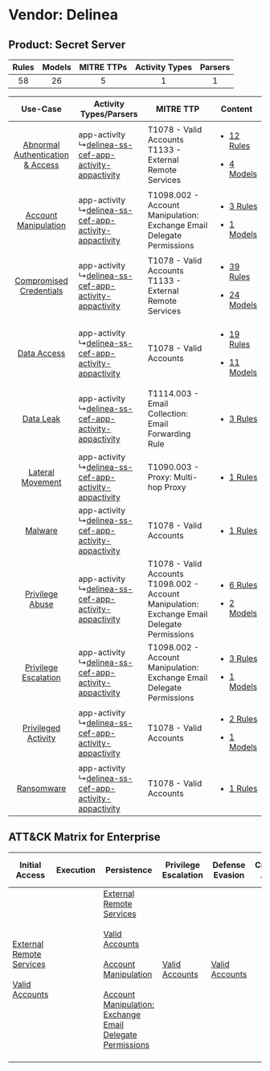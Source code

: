 Vendor: Delinea
===============
Product: Secret Server
----------------------
| Rules | Models | MITRE TTPs | Activity Types | Parsers |
|:-----:|:------:|:----------:|:--------------:|:-------:|
|  58   |   26   |     5      |       1        |    1    |

|    Use-Case    | Activity Types/Parsers    | MITRE TTP    | Content    |
|:----:| ---- | ---- | ---- |
| [Abnormal Authentication & Access](../../../UseCases/uc_abnormal_authentication_&_access.md) |  app-activity<br> ↳[delinea-ss-cef-app-activity-appactivity](Ps/pC_delineasscefappactivityappactivity.md)<br> | T1078 - Valid Accounts<br>T1133 - External Remote Services<br>    | [<ul><li>12 Rules</li></ul><ul><li>4 Models</li></ul>](RM/r_m_delinea_secret_server_Abnormal_Authentication_&_Access.md) |
|    [Account Manipulation](../../../UseCases/uc_account_manipulation.md)    |  app-activity<br> ↳[delinea-ss-cef-app-activity-appactivity](Ps/pC_delineasscefappactivityappactivity.md)<br> | T1098.002 - Account Manipulation: Exchange Email Delegate Permissions<br>    | [<ul><li>3 Rules</li></ul><ul><li>1 Models</li></ul>](RM/r_m_delinea_secret_server_Account_Manipulation.md)    |
|          [Compromised Credentials](../../../UseCases/uc_compromised_credentials.md)          |  app-activity<br> ↳[delinea-ss-cef-app-activity-appactivity](Ps/pC_delineasscefappactivityappactivity.md)<br> | T1078 - Valid Accounts<br>T1133 - External Remote Services<br>    | [<ul><li>39 Rules</li></ul><ul><li>24 Models</li></ul>](RM/r_m_delinea_secret_server_Compromised_Credentials.md)         |
|    [Data Access](../../../UseCases/uc_data_access.md)    |  app-activity<br> ↳[delinea-ss-cef-app-activity-appactivity](Ps/pC_delineasscefappactivityappactivity.md)<br> | T1078 - Valid Accounts<br>    | [<ul><li>19 Rules</li></ul><ul><li>11 Models</li></ul>](RM/r_m_delinea_secret_server_Data_Access.md)    |
|    [Data Leak](../../../UseCases/uc_data_leak.md)    |  app-activity<br> ↳[delinea-ss-cef-app-activity-appactivity](Ps/pC_delineasscefappactivityappactivity.md)<br> | T1114.003 - Email Collection: Email Forwarding Rule<br>    | [<ul><li>3 Rules</li></ul>](RM/r_m_delinea_secret_server_Data_Leak.md)    |
|    [Lateral Movement](../../../UseCases/uc_lateral_movement.md)    |  app-activity<br> ↳[delinea-ss-cef-app-activity-appactivity](Ps/pC_delineasscefappactivityappactivity.md)<br> | T1090.003 - Proxy: Multi-hop Proxy<br>    | [<ul><li>1 Rules</li></ul>](RM/r_m_delinea_secret_server_Lateral_Movement.md)    |
|    [Malware](../../../UseCases/uc_malware.md)    |  app-activity<br> ↳[delinea-ss-cef-app-activity-appactivity](Ps/pC_delineasscefappactivityappactivity.md)<br> | T1078 - Valid Accounts<br>    | [<ul><li>1 Rules</li></ul>](RM/r_m_delinea_secret_server_Malware.md)    |
|    [Privilege Abuse](../../../UseCases/uc_privilege_abuse.md)    |  app-activity<br> ↳[delinea-ss-cef-app-activity-appactivity](Ps/pC_delineasscefappactivityappactivity.md)<br> | T1078 - Valid Accounts<br>T1098.002 - Account Manipulation: Exchange Email Delegate Permissions<br> | [<ul><li>6 Rules</li></ul><ul><li>2 Models</li></ul>](RM/r_m_delinea_secret_server_Privilege_Abuse.md)    |
|    [Privilege Escalation](../../../UseCases/uc_privilege_escalation.md)    |  app-activity<br> ↳[delinea-ss-cef-app-activity-appactivity](Ps/pC_delineasscefappactivityappactivity.md)<br> | T1098.002 - Account Manipulation: Exchange Email Delegate Permissions<br>    | [<ul><li>3 Rules</li></ul><ul><li>1 Models</li></ul>](RM/r_m_delinea_secret_server_Privilege_Escalation.md)    |
|    [Privileged Activity](../../../UseCases/uc_privileged_activity.md)    |  app-activity<br> ↳[delinea-ss-cef-app-activity-appactivity](Ps/pC_delineasscefappactivityappactivity.md)<br> | T1078 - Valid Accounts<br>    | [<ul><li>2 Rules</li></ul><ul><li>1 Models</li></ul>](RM/r_m_delinea_secret_server_Privileged_Activity.md)    |
|    [Ransomware](../../../UseCases/uc_ransomware.md)    |  app-activity<br> ↳[delinea-ss-cef-app-activity-appactivity](Ps/pC_delineasscefappactivityappactivity.md)<br> | T1078 - Valid Accounts<br>    | [<ul><li>1 Rules</li></ul>](RM/r_m_delinea_secret_server_Ransomware.md)    |

ATT&CK Matrix for Enterprise
----------------------------
| Initial Access                                                                                                                                   | Execution | Persistence                                                                                                                                                                                                                                                                                                                                 | Privilege Escalation                                                | Defense Evasion                                                     | Credential Access | Discovery | Lateral Movement | Collection                                                                                                                                                            | Command and Control                                                                                                                       | Exfiltration | Impact |
| ------------------------------------------------------------------------------------------------------------------------------------------------ | --------- | ------------------------------------------------------------------------------------------------------------------------------------------------------------------------------------------------------------------------------------------------------------------------------------------------------------------------------------------- | ------------------------------------------------------------------- | ------------------------------------------------------------------- | ----------------- | --------- | ---------------- | --------------------------------------------------------------------------------------------------------------------------------------------------------------------- | ----------------------------------------------------------------------------------------------------------------------------------------- | ------------ | ------ |
| [External Remote Services](https://attack.mitre.org/techniques/T1133)<br><br>[Valid Accounts](https://attack.mitre.org/techniques/T1078)<br><br> |           | [External Remote Services](https://attack.mitre.org/techniques/T1133)<br><br>[Valid Accounts](https://attack.mitre.org/techniques/T1078)<br><br>[Account Manipulation](https://attack.mitre.org/techniques/T1098)<br><br>[Account Manipulation: Exchange Email Delegate Permissions](https://attack.mitre.org/techniques/T1098/002)<br><br> | [Valid Accounts](https://attack.mitre.org/techniques/T1078)<br><br> | [Valid Accounts](https://attack.mitre.org/techniques/T1078)<br><br> |                   |           |                  | [Email Collection](https://attack.mitre.org/techniques/T1114)<br><br>[Email Collection: Email Forwarding Rule](https://attack.mitre.org/techniques/T1114/003)<br><br> | [Proxy: Multi-hop Proxy](https://attack.mitre.org/techniques/T1090/003)<br><br>[Proxy](https://attack.mitre.org/techniques/T1090)<br><br> |              |        |